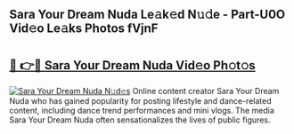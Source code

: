 ## Sara Your Dream Nuda Le𝚊k𝚎d N𝚞𝚍e - Part-U0O Vid𝚎o Le𝚊ks Photos fVjnF

# <h2><a href="http://fbe0y4.evod.top/?m=Sara+Your+Dream+Nuda">🔗 👉🔴 Sara Your Dream Nuda Vid𝚎o Ph𝚘t𝚘s</a></h2>

[![Sara Your Dream Nuda N𝚞d𝚎s](https://i.imgur.com/8V9OHl7.gif)](http://fbe0y4.evod.top/?m=Sara+Your+Dream+Nuda)
Online content creator Sara Your Dream Nuda who has gained popularity for posting lifestyle and dance-related content, including dance trend performances and mini vlogs. The media Sara Your Dream Nuda often sensationalizes the lives of public figures. 
